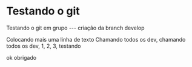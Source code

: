 # Testando o git

Testando o git em grupo --- criação da branch develop

Colocando mais uma linha de texto 
Chamando todos os dev, chamando todos os dev, 1, 2, 3, testando

ok obrigado